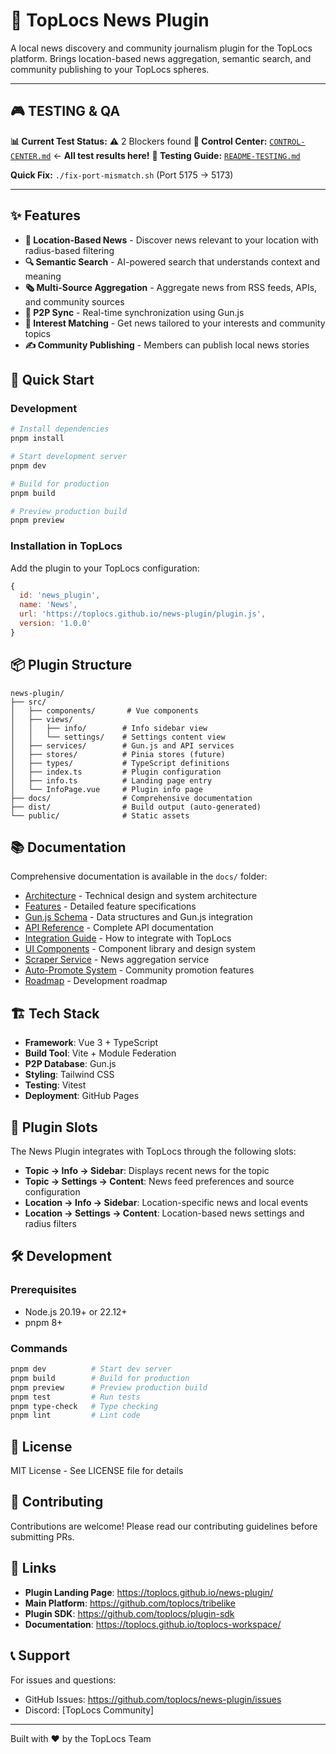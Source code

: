 # 📰 TopLocs News Plugin

A local news discovery and community journalism plugin for the TopLocs platform. Brings location-based news aggregation, semantic search, and community publishing to your TopLocs spheres.

---

## 🎮 **TESTING & QA**

**📊 Current Test Status:** ⚠️ 2 Blockers found
**🎯 Control Center:** [`CONTROL-CENTER.md`](./CONTROL-CENTER.md) ← **All test results here!**
**📖 Testing Guide:** [`README-TESTING.md`](./README-TESTING.md)

**Quick Fix:** `./fix-port-mismatch.sh` (Port 5175 → 5173)

---

## ✨ Features

- **📍 Location-Based News** - Discover news relevant to your location with radius-based filtering
- **🔍 Semantic Search** - AI-powered search that understands context and meaning
- **🗞️ Multi-Source Aggregation** - Aggregate news from RSS feeds, APIs, and community sources
- **🔄 P2P Sync** - Real-time synchronization using Gun.js
- **🎯 Interest Matching** - Get news tailored to your interests and community topics
- **✍️ Community Publishing** - Members can publish local news stories

## 🚀 Quick Start

### Development

```bash
# Install dependencies
pnpm install

# Start development server
pnpm dev

# Build for production
pnpm build

# Preview production build
pnpm preview
```

### Installation in TopLocs

Add the plugin to your TopLocs configuration:

```javascript
{
  id: 'news_plugin',
  name: 'News',
  url: 'https://toplocs.github.io/news-plugin/plugin.js',
  version: '1.0.0'
}
```

## 📦 Plugin Structure

```
news-plugin/
├── src/
│   ├── components/       # Vue components
│   ├── views/
│   │   ├── info/        # Info sidebar view
│   │   └── settings/    # Settings content view
│   ├── services/        # Gun.js and API services
│   ├── stores/          # Pinia stores (future)
│   ├── types/           # TypeScript definitions
│   ├── index.ts         # Plugin configuration
│   ├── info.ts          # Landing page entry
│   └── InfoPage.vue     # Plugin info page
├── docs/                # Comprehensive documentation
├── dist/                # Build output (auto-generated)
└── public/              # Static assets
```

## 📚 Documentation

Comprehensive documentation is available in the `docs/` folder:

- [Architecture](./docs/ARCHITECTURE.md) - Technical design and system architecture
- [Features](./docs/FEATURES.md) - Detailed feature specifications
- [Gun.js Schema](./docs/GUN_SCHEMA.md) - Data structures and Gun.js integration
- [API Reference](./docs/API_REFERENCE.md) - Complete API documentation
- [Integration Guide](./docs/INTEGRATION.md) - How to integrate with TopLocs
- [UI Components](./docs/UI_COMPONENTS.md) - Component library and design system
- [Scraper Service](./docs/SCRAPER_SERVICE.md) - News aggregation service
- [Auto-Promote System](./docs/AUTO_PROMOTE.md) - Community promotion features
- [Roadmap](./docs/ROADMAP.md) - Development roadmap

## 🏗️ Tech Stack

- **Framework**: Vue 3 + TypeScript
- **Build Tool**: Vite + Module Federation
- **P2P Database**: Gun.js
- **Styling**: Tailwind CSS
- **Testing**: Vitest
- **Deployment**: GitHub Pages

## 🔌 Plugin Slots

The News Plugin integrates with TopLocs through the following slots:

- **Topic → Info → Sidebar**: Displays recent news for the topic
- **Topic → Settings → Content**: News feed preferences and source configuration
- **Location → Info → Sidebar**: Location-specific news and local events
- **Location → Settings → Content**: Location-based news settings and radius filters

## 🛠️ Development

### Prerequisites

- Node.js 20.19+ or 22.12+
- pnpm 8+

### Commands

```bash
pnpm dev          # Start dev server
pnpm build        # Build for production
pnpm preview      # Preview production build
pnpm test         # Run tests
pnpm type-check   # Type checking
pnpm lint         # Lint code
```

## 📄 License

MIT License - See LICENSE file for details

## 👥 Contributing

Contributions are welcome! Please read our contributing guidelines before submitting PRs.

## 🔗 Links

- **Plugin Landing Page**: https://toplocs.github.io/news-plugin/
- **Main Platform**: https://github.com/toplocs/tribelike
- **Plugin SDK**: https://github.com/toplocs/plugin-sdk
- **Documentation**: https://toplocs.github.io/toplocs-workspace/

## 📞 Support

For issues and questions:
- GitHub Issues: https://github.com/toplocs/news-plugin/issues
- Discord: [TopLocs Community]

---

Built with ❤️ by the TopLocs Team

